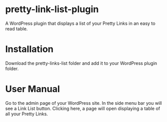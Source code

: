 # pretty-link-list-plugin
A WordPress plugin that displays a list of your Pretty Links in an easy to read table.

# Installation
Download the pretty-links-list folder and add it to your WordPress plugin folder.

# User Manual
Go to the admin page of your WordPress site.
In the side menu bar you will see a Link List button.
Clicking here, a page will open displaying a table of all your Pretty Links.
